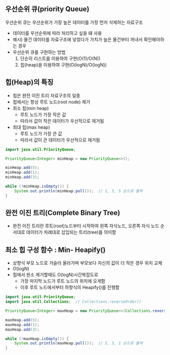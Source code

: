 ## 우선순위 큐(priority Queue)
우선순위 큐는 우선순위가 가장 높은 데이터를 가장 먼저 삭제하는 자료구조 
+ 데이터를 우선순위에 따라 처리하고 싶을 떄 사용 
+ 예시) 물건 데이터를 자료구조에 넣었다가 가치가 높은 물건부터 꺼내서 확인해야하는 경우 
+ 우선순위 큐를 구현하는 방법
   1. 단순히 리스트를 이용하여 구현(O(1)/O(N))
   2. 힙(heap)을 이용하여 구현(O(logN)/O(logN))

## 힙(Heap)의 특징
+ 힙은 완전 이진 트리 자료구조의 일종
+ 힙에서는 항상 루트 노드(root node) 제거
+ 최소 힙(min heap)
  + 루트 노드가 가장 작은 값
  + 따라서 값이 작은 데이터가 우선적으로 제거됨
+ 최대 힙(max heap)
  + 루트 노드가 가장 큰 값
  + 따라서 값이 큰 데이터가 우선적으로 제거됨
```java
import java.util.PriorityQueue;

PriorityQueue<Integer> minHeap = new PriorityQueue<>();

minHeap.add(5);
minHeap.add(1);
minHeap.add(3);

while (!minHeap.isEmpty()) {
    System.out.println(minHeap.poll());  // 1, 3, 5 순으로 출력
}
``` 


## 완전 이진 트리(Complete Binary Tree)
+ 완전 이진 트리란 루트(root)노드부터 시작하여 왼쪽 자식노드, 오른쪽 자식 노드 순서대로 데이터가 차례대로 삽입되는 트리(tree)를 의미함 

## 최소 힙 구성 함수 : Min- Heapify()
+ 상향식 부모 노드로 거슬러 올라가며 부모보다 자신의 값이 더 작은 경우 위치 교체 
+ O(logN)
+  힙에서 원소 제거할때도 O(logN)시간복잡도로   
   +  가장 마지막 노드가 루트 노드의 위치에 오게함 
   +  이후 루트 노드에서부터 하향식의 Heapify()를 진행함 

```java
import java.util.PriorityQueue;
import java.util.Collections;  // Collections.reverseOrder()

PriorityQueue<Integer> maxHeap = new PriorityQueue<>(Collections.reverseOrder());

maxHeap.add(5);
maxHeap.add(1);
maxHeap.add(3);

while (!maxHeap.isEmpty()) {
    System.out.println(maxHeap.poll());  // 5, 3, 1 순으로 출력
}
```